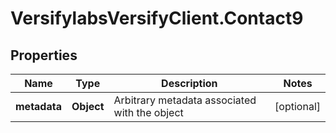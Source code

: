# VersifylabsVersifyClient.Contact9

## Properties

Name | Type | Description | Notes
------------ | ------------- | ------------- | -------------
**metadata** | **Object** | Arbitrary metadata associated with the object | [optional] 


